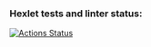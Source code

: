### Hexlet tests and linter status:
[![Actions Status](https://github.com/EKremov/layout-designer-project-58/workflows/hexlet-check/badge.svg)](https://github.com/EKremov/layout-designer-project-58/actions)